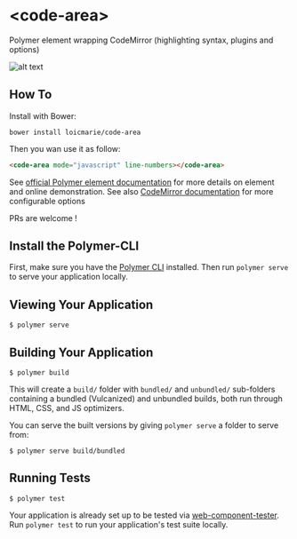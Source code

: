 # \<code-area\>

Polymer element wrapping CodeMirror (highlighting syntax, plugins and options)

![alt text](http://www.jquerypluginsfree.com/wp-content/uploads/2016/01/CodeMirror.png "CodeMirror Dark theme")

## How To

Install with Bower:

```Shell
bower install loicmarie/code-area
```

Then you wan use it as follow:

```HTML
<code-area mode="javascript" line-numbers></code-area>
```

See [official Polymer element documentation](https://loicmarie.github.io/code-area/) for more details on element and online demonstration.
See also [CodeMirror documentation](http://codemirror.net/doc/manual.html#config) for more configurable options

PRs are welcome !

## Install the Polymer-CLI

First, make sure you have the [Polymer CLI](https://www.npmjs.com/package/polymer-cli) installed. Then run `polymer serve` to serve your application locally.

## Viewing Your Application

```
$ polymer serve
```

## Building Your Application

```
$ polymer build
```

This will create a `build/` folder with `bundled/` and `unbundled/` sub-folders
containing a bundled (Vulcanized) and unbundled builds, both run through HTML,
CSS, and JS optimizers.

You can serve the built versions by giving `polymer serve` a folder to serve
from:

```
$ polymer serve build/bundled
```

## Running Tests

```
$ polymer test
```

Your application is already set up to be tested via [web-component-tester](https://github.com/Polymer/web-component-tester). Run `polymer test` to run your application's test suite locally.
